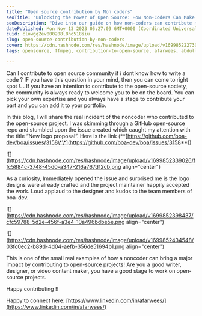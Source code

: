 ```yaml
---
title: "Open source contribution by Non coders"
seoTitle: "Unlocking the Power of Open Source: How Non-Coders Can Make Meaningful"
seoDescription: "Dive into our guide on how non-coders can contribute meaningfully to open source projects, fostering innovation and community growth."
datePublished: Mon Nov 13 2023 05:27:09 GMT+0000 (Coordinated Universal Time)
cuid: clowgq2ev000208l8ho518siu
slug: open-source-contribution-by-non-coders
cover: https://cdn.hashnode.com/res/hashnode/image/upload/v1699852227305/29cd7c47-f42c-477a-a571-d560d242a8b8.png
tags: opensource, ffmpeg, contribution-to-open-source, afarwees, abdullahfarwees

---
```


Can I contribute to open source community if i dont know how to write a code ? IF you have this question in your mind, then you can come to right spot !. . If you have an intention to contribute to the open-source society, the community is always ready to welcome you to be on the board. You can pick your own expertise and you always have a stage to contribute your part and you can add it to your portfolio.

In this blog, I will share the real incident of the noncoder who contributed to the open-source project. I was skimming through a GitHub open-source repo and stumbled upon the issue created which caught my attention with the title “New logo proposal”. Here is the link (\*\*[https://github.com/boa-dev/boa/issues/3158\*\*](https://github.com/boa-dev/boa/issues/3158**))

![](https://cdn.hashnode.com/res/hashnode/image/upload/v1699852339026/ffc5884c-3748-45d0-a347-216a767d12cb.png align="center")

As a curiosity, Immediately opened the issue and surprised me is the logo designs were already crafted and the project maintainer happily accepted the work. Loud applaud to the designer and kudos to the team members of boa-dev.

![](https://cdn.hashnode.com/res/hashnode/image/upload/v1699852398437/cfc59788-5d2e-456f-a3e4-10a496bdbe5e.png align="center")

![](https://cdn.hashnode.com/res/hashnode/image/upload/v1699852434548/03fc0ec2-b89d-4d04-aefb-356de51694b1.png align="center")

This is one of the small real examples of how a noncoder can bring a major impact by contributing to open-source projects! Are you a good writer, designer, or video content maker, you have a good stage to work on open-source projects.

Happy contributing !!

Happy to connect here: [https://www.linkedin.com/in/afarwees/](https://www.linkedin.com/in/afarwees/)